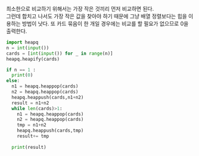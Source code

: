 최소한으로 비교하기 위해서는 가장 작은 것끼리 먼저 비교하면 된다.  
그런데 합치고 나서도 가장 작은 값을 찾아야 하기 때문에 그냥 배열 정렬보다는 힙을 이용하는 방법이 낫다. 
또 카드 묶음이 한 개일 경우에는 비교를 할 필요가 없으므로 0을 출력한다.  

```python 
import heapq
n = int(input())
cards = [int(input()) for _ in range(n)]
heapq.heapify(cards)

if n == 1 :
  print(0)
else:
  n1 = heapq.heappop(cards)
  n2 = heapq.heappop(cards)
  heapq.heappush(cards,n1+n2)
  result = n1+n2
  while len(cards)>1:
    n1 = heapq.heappop(cards)
    n2 = heapq.heappop(cards)
    tmp = n1+n2
    heapq.heappush(cards,tmp)
    result+= tmp
    
  print(result)
```
